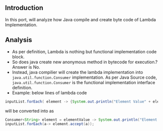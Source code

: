 ## Introduction
In this port, will analyze how Java compile and create byte code of Lambda Implementation.

## Analysis
* As per definition, Lambda is nothing but functional implementation code block. 
* So does java create new anonymous method in bytecode for execution.? Answer is No. 
* Instead, java compilier will create the lambda implementation into `java.util.function.Consumer` implementation. As per Java Source code, `java.util.function.Consumer` is the functional implementation interface definition.
* Example: below lines of lambda code 
```java
inputList.forEach( element -> {System.out.println("Element Value" + element);});
```
will be converted into as 
```java
Consumer<String> element = elementValue -> System.out.println("Element Value" + elementValue);
inputList.forEach(a-> element.accept(a));
```
